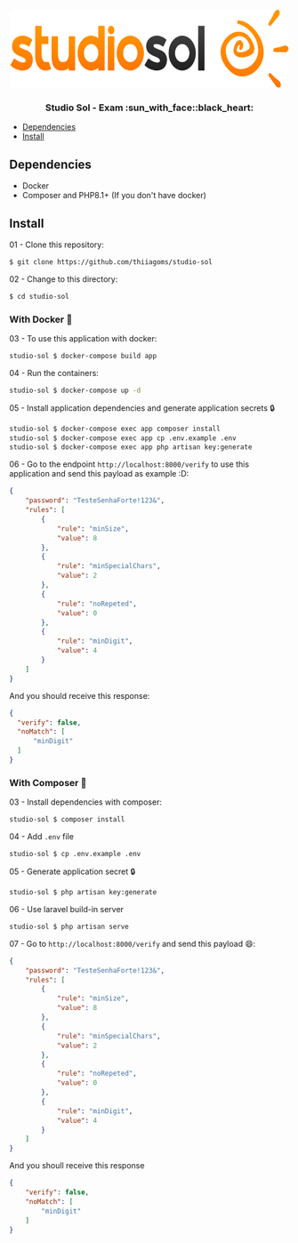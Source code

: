 <p align="center">
  <a href="https://github.com/thiiagoms/studio-sol">
    <img src="assets/logo.png" alt="Logo" width="500" height="140">
  </a>
     <h3 align="center">Studio Sol - Exam :sun_with_face::black_heart:</h3>
</p>

- [Dependencies](#Dependencies)
- [Install](#Install)
## Dependencies
* Docker
* Composer and PHP8.1+ (If you don't have docker)

## Install

01 - Clone this repository:
```bash
$ git clone https://github.com/thiiagoms/studio-sol
```

02 - Change to this directory:
```bash
$ cd studio-sol
```
### With Docker :whale:

03 - To use this application with docker:
```bash
studio-sol $ docker-compose build app
```

04 - Run the containers:
```bash
studio-sol $ docker-compose up -d
```

05 - Install application dependencies and generate application secrets :lock:
```bash
studio-sol $ docker-compose exec app composer install
studio-sol $ docker-compose exec app cp .env.example .env
studio-sol $ docker-compose exec app php artisan key:generate
```

06 - Go to the endpoint `http://localhost:8000/verify` to use this application and send this payload as example :D:
```json
{
    "password": "TesteSenhaForte!123&",
    "rules": [
        {
            "rule": "minSize",
            "value": 8
        },
        {
            "rule": "minSpecialChars",
            "value": 2
        },
        {
            "rule": "noRepeted",
            "value": 0
        },
        {
            "rule": "minDigit",
            "value": 4
        }
    ]
}
```

And you should receive this response:
```json
{
  "verify": false,
  "noMatch": [
      "minDigit"
  ]
}
```

### With Composer :elephant:

03 - Install dependencies with composer:
```bash
studio-sol $ composer install
```
04 - Add `.env` file
```bash
studio-sol $ cp .env.example .env
```
05 - Generate application secret :lock:
```bash
studio-sol $ php artisan key:generate
```

06 - Use laravel build-in server 
```bash
studio-sol $ php artisan serve
```
07 - Go to  `http://localhost:8000/verify` and send this payload :smile::
```json
{
    "password": "TesteSenhaForte!123&",
    "rules": [
        {
            "rule": "minSize",
            "value": 8
        },
        {
            "rule": "minSpecialChars",
            "value": 2
        },
        {
            "rule": "noRepeted",
            "value": 0
        },
        {
            "rule": "minDigit",
            "value": 4
        }
    ]
}
```
And you shoull receive this response
```json
{
    "verify": false,
    "noMatch": [
        "minDigit"
    ]
}
```

